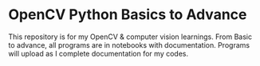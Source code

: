 # OpenCV Python Basics to Advance
This repository is for my OpenCV &amp; computer vision learnings. From Basic to advance, all programs are in notebooks with documentation. Programs will upload as I complete documentation for my codes.
